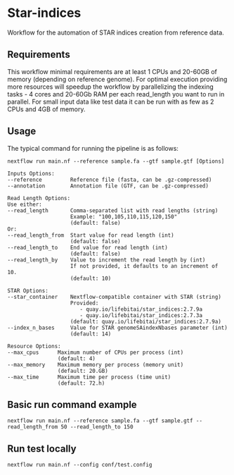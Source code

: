 # Star-indices

Workflow for the automation of STAR indices creation from reference data. 

## Requirements

This workflow minimal requirements are at least 1 CPUs and 20-60GB of memory (depending on reference genome). For optimal execution providing more resources will speedup the workflow by parallelizing the indexing tasks - 4 cores and 20-60Gb RAM per each read_length you want to run in parallel. For small input data like test data it can be run with as few as 2 CPUs and 4GB of memory.

## Usage

The typical command for running the pipeline is as follows:

    nextflow run main.nf --reference sample.fa --gtf sample.gtf [Options]

    Inputs Options:
    --reference         Reference file (fasta, can be .gz-compressed)
    --annotation        Annotation file (GTF, can be .gz-compressed)

    Read Length Options:
    Use either:
    --read_length       Comma-separated list with read lengths (string)
                        Example: "100,105,110,115,120,150"
                        (default: false)
    Or:
    --read_length_from  Start value for read length (int)
                        (default: false)
    --read_length_to    End value for read length (int)
                        (default: false)
    --read_length_by    Value to increment the read length by (int)
                        If not provided, it defaults to an increment of 10.
                        (default: 10)

    STAR Options:
    --star_container    Nextflow-compatible container with STAR (string)
                        Provided:
                           - quay.io/lifebitai/star_indices:2.7.9a
                           - quay.io/lifebitai/star_indices:2.7.3a
                        (default: quay.io/lifebitai/star_indices:2.7.9a)
    --index_n_bases     Value for STAR genomeSAindexNbases parameter (int)
                        (default: 14)

    Resource Options:
    --max_cpus      Maximum number of CPUs per process (int)
                    (default: 4)  
    --max_memory    Maximum memory per process (memory unit)
                    (default: 20.GB)
    --max_time      Maximum time per process (time unit)
                    (default: 72.h)

## Basic run command example

    nextflow run main.nf --reference sample.fa --gtf sample.gtf --read_length_from 50 --read_length_to 150

## Run test locally

    nextflow run main.nf --config conf/test.config

